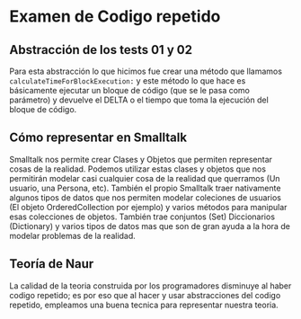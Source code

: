 # Examen de Codigo repetido

## Abstracción de los tests 01 y 02

Para esta abstracción lo que hicimos fue crear una método que llamamos `calculateTimeForBlockExecution:` 
y este método lo que hace es básicamente ejecutar un bloque de código (que se le pasa como parámetro) y devuelve el DELTA 
o el tiempo que toma la ejecución del bloque de código.

## Cómo representar en Smalltalk

Smalltalk nos permite crear Clases y Objetos que permiten representar cosas de la realidad. Podemos utilizar estas clases y objetos
que nos permitirán modelar casi cualquier cosa de la realidad que querramos (Un usuario, una Persona, etc). También el propio Smalltalk
traer nativamente algunos tipos de datos que nos permiten modelar coleciones de usuarios (El objeto OrderedCollection por ejemplo) y varios métodos
para manipular esas colecciones de objetos. También trae conjuntos (Set) Diccionarios (Dictionary) y varios tipos de datos mas que son de gran ayuda
a la hora de modelar problemas de la realidad.

## Teoría de Naur
La calidad de la teoria construida por los programadores disminuye al haber codigo repetido; es por eso que al hacer y usar abstracciones del codigo repetido, empleamos una buena tecnica para representar nuestra teoria.
